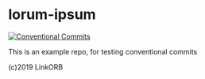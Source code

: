 # lorum-ipsum

[![Conventional Commits](https://img.shields.io/badge/Conventional%20Commits-1.0.0-yellow.svg)](https://conventionalcommits.org)

This is an example repo, for testing conventional commits

(c)2019 LinkORB
